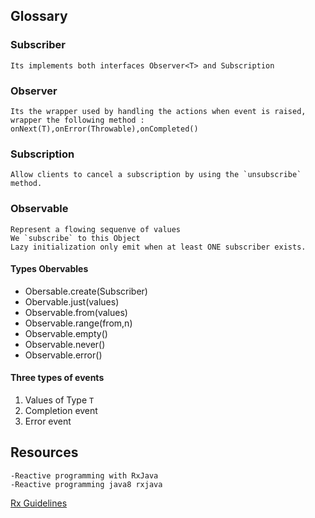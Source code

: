 ## Glossary

### Subscriber

    Its implements both interfaces Observer<T> and Subscription

### Observer

    Its the wrapper used by handling the actions when event is raised, wrapper the following method : onNext(T),onError(Throwable),onCompleted()    

### Subscription

    Allow clients to cancel a subscription by using the `unsubscribe` method.
    
    

### Observable

    Represent a flowing sequenve of values
    We `subscribe` to this Object
    Lazy initialization only emit when at least ONE subscriber exists.
    
#### Types Obervables

* Obersable.create(Subscriber)
* Obervable.just(values)
* Observable.from(values)
* Observable.range(from,n)
* Observable.empty()
* Observable.never()
* Observable.error()


#### Three types of events

1. Values of Type `T`
2. Completion event
3. Error event


## Resources
   
    -Reactive programming with RxJava
    -Reactive programming java8 rxjava
[Rx Guidelines](https://github.com/Reactive-Extensions/Rx.NET/blob/master/Rx.NET/Documentation/Rx%20Design%20Guidelines.pdf)
